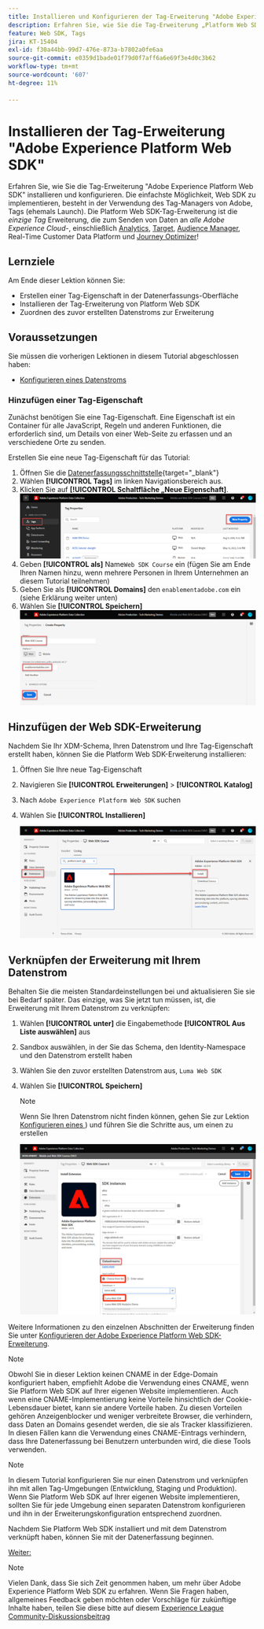 ```yaml
---
title: Installieren und Konfigurieren der Tag-Erweiterung "Adobe Experience Platform Web SDK"
description: Erfahren Sie, wie Sie die Tag-Erweiterung „Platform Web SDK" in der Datenerfassungsoberfläche installieren und konfigurieren. Diese Lektion ist Teil des Tutorials „Implementieren von Adobe Experience Cloud mit Web SDK“.
feature: Web SDK, Tags
jira: KT-15404
exl-id: f30a44bb-99d7-476e-873a-b7802a0fe6aa
source-git-commit: e0359d1bade01f79d0f7aff6a6e69f3e4d0c3b62
workflow-type: tm+mt
source-wordcount: '607'
ht-degree: 11%

---
```


# Installieren der Tag-Erweiterung &quot;Adobe Experience Platform Web SDK&quot;

Erfahren Sie, wie Sie die Tag-Erweiterung &quot;Adobe Experience Platform Web SDK&quot; installieren und konfigurieren. Die einfachste Möglichkeit, Web SDK zu implementieren, besteht in der Verwendung des Tag-Managers von Adobe, Tags (ehemals Launch). Die Platform Web SDK-Tag-Erweiterung ist die _einzige Tag_ Erweiterung, die zum Senden von Daten an _alle Adobe Experience Cloud-_, einschließlich [Analytics](setup-analytics.md), [Target](setup-target.md), [Audience Manager](setup-audience-manager.md), Real-Time Customer Data Platform und [Journey Optimizer](setup-web-channel.md)!

## Lernziele

Am Ende dieser Lektion können Sie:

* Erstellen einer Tag-Eigenschaft in der Datenerfassungs-Oberfläche
* Installieren der Tag-Erweiterung von Platform Web SDK
* Zuordnen des zuvor erstellten Datenstroms zur Erweiterung

## Voraussetzungen

Sie müssen die vorherigen Lektionen in diesem Tutorial abgeschlossen haben:

* [Konfigurieren eines Datenstroms](configure-datastream.md)

### Hinzufügen einer Tag-Eigenschaft

Zunächst benötigen Sie eine Tag-Eigenschaft. Eine Eigenschaft ist ein Container für alle JavaScript, Regeln und anderen Funktionen, die erforderlich sind, um Details von einer Web-Seite zu erfassen und an verschiedene Orte zu senden.

Erstellen Sie eine neue Tag-Eigenschaft für das Tutorial:

1. Öffnen Sie die [Datenerfassungsschnittstelle](https://experience.adobe.com/data-collection/){target="_blank"}
1. Wählen **[!UICONTROL Tags]** im linken Navigationsbereich aus.
1. Klicken Sie auf **[!UICONTROL Schaltfläche „Neue Eigenschaft]**.
   ![Neue Eigenschaft hinzufügen](assets/websdk-property-addNewProperty.png)
1. Geben **[!UICONTROL als]** Name`Web SDK Course` ein (fügen Sie am Ende Ihren Namen hinzu, wenn mehrere Personen in Ihrem Unternehmen an diesem Tutorial teilnehmen)
1. Geben Sie als **[!UICONTROL Domains]** den `enablementadobe.com` ein (siehe Erklärung weiter unten)
1. Wählen Sie **[!UICONTROL Speichern]**
   ![Eigenschaftsdetails](assets/websdk-property-propertyDetails.png)

## Hinzufügen der Web SDK-Erweiterung

Nachdem Sie Ihr XDM-Schema, Ihren Datenstrom und Ihre Tag-Eigenschaft erstellt haben, können Sie die Platform Web SDK-Erweiterung installieren:

1. Öffnen Sie Ihre neue Tag-Eigenschaft
1. Navigieren Sie **[!UICONTROL Erweiterungen]** > **[!UICONTROL Katalog]**
1. Nach `Adobe Experience Platform Web SDK` suchen
1. Wählen Sie **[!UICONTROL Installieren]**

   ![Installieren der Web SDK-Erweiterung](assets/extension-platform-web-sdk.png)


## Verknüpfen der Erweiterung mit Ihrem Datenstrom

Behalten Sie die meisten Standardeinstellungen bei und aktualisieren Sie sie bei Bedarf später. Das einzige, was Sie jetzt tun müssen, ist, die Erweiterung mit Ihrem Datenstrom zu verknüpfen:

1. Wählen **[!UICONTROL unter]** die Eingabemethode **[!UICONTROL Aus Liste auswählen]** aus
1. Sandbox auswählen, in der Sie das Schema, den Identity-Namespace und den Datenstrom erstellt haben
1. Wählen Sie den zuvor erstellten Datenstrom aus, `Luma Web SDK`
1. Wählen Sie **[!UICONTROL Speichern]**

   >[!NOTE]
   >
   > Wenn Sie Ihren Datenstrom nicht finden können, gehen Sie zur Lektion [Konfigurieren eines ](configure-datastream.md)) und führen Sie die Schritte aus, um einen zu erstellen

   ![Datenstromauswahl](assets/extension-luma-web-sdk-datastream-extension.png)

Weitere Informationen zu den einzelnen Abschnitten der Erweiterung finden Sie unter [Konfigurieren der Adobe Experience Platform Web SDK-Erweiterung](https://experienceleague.adobe.com/de/docs/experience-platform/tags/extensions/client/web-sdk/web-sdk-extension-configuration).

>[!NOTE]
>
>Obwohl Sie in dieser Lektion keinen CNAME in der Edge-Domain  konfiguriert haben, empfiehlt Adobe die Verwendung eines CNAME, wenn Sie Platform Web SDK auf Ihrer eigenen Website implementieren. Auch wenn eine CNAME-Implementierung keine Vorteile hinsichtlich der Cookie-Lebensdauer bietet, kann sie andere Vorteile haben. Zu diesen Vorteilen gehören Anzeigenblocker und weniger verbreitete Browser, die verhindern, dass Daten an Domains gesendet werden, die sie als Tracker klassifizieren. In diesen Fällen kann die Verwendung eines CNAME-Eintrags verhindern, dass Ihre Datenerfassung bei Benutzern unterbunden wird, die diese Tools verwenden.

>[!NOTE]
>
>In diesem Tutorial konfigurieren Sie nur einen Datenstrom und verknüpfen ihn mit allen Tag-Umgebungen (Entwicklung, Staging und Produktion). Wenn Sie Platform Web SDK auf Ihrer eigenen Website implementieren, sollten Sie für jede Umgebung einen separaten Datenstrom konfigurieren und ihn in der Erweiterungskonfiguration entsprechend zuordnen.

Nachdem Sie Platform Web SDK installiert und mit dem Datenstrom verknüpft haben, können Sie mit der Datenerfassung beginnen.

[Weiter: ](create-data-elements.md)

>[!NOTE]
>
>Vielen Dank, dass Sie sich Zeit genommen haben, um mehr über Adobe Experience Platform Web SDK zu erfahren. Wenn Sie Fragen haben, allgemeines Feedback geben möchten oder Vorschläge für zukünftige Inhalte haben, teilen Sie diese bitte auf diesem [Experience League Community-Diskussionsbeitrag](https://experienceleaguecommunities.adobe.com/t5/adobe-experience-platform-data/tutorial-discussion-implement-adobe-experience-cloud-with-web/td-p/444996?profile.language=de)

